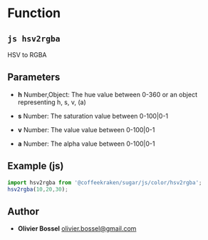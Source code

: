 
# Function


## ```js hsv2rgba ```


HSV to RGBA

## Parameters

- **h**  Number,Object: The hue value between 0-360 or an object representing h, s, v, (a)

- **s**  Number: The saturation value between 0-100|0-1

- **v**  Number: The value value between 0-100|0-1

- **a**  Number: The alpha value between 0-100|0-1



## Example (js)

```js
import hsv2rgba from '@coffeekraken/sugar/js/color/hsv2rgba';
hsv2rgba(10,20,30);
```


## Author
- **Olivier Bossel** <a href="mailto:olivier.bossel@gmail.com">olivier.bossel@gmail.com</a> 



